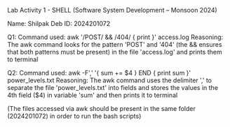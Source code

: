 Lab Activity 1 - SHELL
(Software System Development – Monsoon 2024)

Name: Shilpak Deb
ID: 2024201072

Q1:   Command used:   awk '/POST/ && /404/ { print }' access.log
      Reasoning:   The awk command looks for the pattern 'POST' and '404' (the && ensures that both patterns must be present) in the file 'access.log' and prints them to terminal

Q2:   Command used:   awk -F',' '{ sum += $4 } END { print sum }' power_levels.txt
      Reasoning:   The awk command uses the delimiter ',' to separate the file 'power_levels.txt' into fields and stores the values in the 4th field ($4) in variable 'sum' and then prints it to terminal

(The files accessed via awk should be present in the same folder (2024201072) in order to run the bash scripts)

